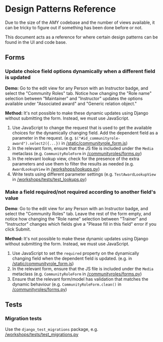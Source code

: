 # Design Patterns Reference

Due to the size of the AMY codebase and the number of views available, it can be tricky to figure out if something has been done before or not.

This document acts as a reference for where certain design patterns can be found in the UI and code base.

## Forms

### Update choice field options dynamically when a different field is updated

**Demo:** Go to the edit view for any Person with an Instructor badge, and select the "Community Roles" tab. Notice how changing the "Role name" selection between "Maintainer" and "Instructor" updates the options available under "Associated award" and "Generic relation object."

**Method:** It's not possible to make these dynamic updates using Django without submitting the form. Instead, we must use JavaScript.
1. Use JavaScript to change the request that is used to get the available choices for the dynamically changing field. Add the dependent field as a parameter in the request. (e.g. `$("#id_communityrole-award").select2({...})` in [/static/communityrole_form.js](../../amy/static/communityrole_form.js))
2. In the relevant form, ensure that the JS file is included under the `Media` metaclass (e.g. `CommunityRoleForm` in [/communityroles/forms.py](../../amy/communityroles/forms.py))
3. In the relevant lookup view, check for the presence of the extra parameters and use them to filter the results as needed (e.g. `AwardLookupView` in [/workshops/lookups.py](../../amy/workshops/lookups.py))
4. Write tests using different parameter settings (e.g. `TestAwardLookupView` in [/workshops/tests/test_lookups.py](../../amy/workshops/tests/test_lookups.py))

### Make a field required/not required according to another field's value

**Demo**: Go to the edit view for any Person with an Instructor badge, and select the "Community Roles" tab. Leave the rest of the form empty, and notice how changing the "Role name" selection between "Trainer" and "Instructor" changes which fields give a "Please fill in this field" error if you click Submit.

**Method:** It's not possible to make these dynamic updates using Django without submitting the form. Instead, we must use JavaScript.
1. Use JavaScript to set the `required` property on the dynamically changing field when the dependent field is updated. (e.g. in [/static/communityrole_form.js](../../amy/static/communityrole_form.js))
2. In the relevant form, ensure that the JS file is included under the `Media` metaclass (e.g. `CommunityRoleForm` in [/communityroles/forms.py](../../amy/communityroles/forms.py))
3. Ensure that the relevant form/model has validation that matches the dynamic behaviour (e.g. `CommunityRoleForm.clean()` in [/communityroles/forms.py](../../amy/communityroles/forms.py))

## Tests

### Migration tests

Use the `django_test_migrations` package, e.g. [/workshops/tests/test_migrations.py](../../amy/workshops/tests/test_migrations.py)
